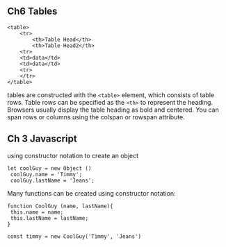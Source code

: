 ## Ch6 Tables

    <table>
        <tr>
            <th>Table Head</th>
            <th>Table Head2</th>
        <tr>
        <td>data</td>
        <td>data</td>
        <tr>
        </tr>    
    </table>

tables are constructed with the `<table>` element, which consists of table rows. Table rows can be specified as the `<th>` to represent the heading. Browsers usually display the table heading as bold and centered. You can span rows or columns using the colspan or rowspan attribute.

## Ch 3 Javascript

using constructor notation to create an object 

    let coolGuy = new Object ()
     coolGuy.name = 'Timmy';
     coolGuy.lastName = 'Jeans';
 
 Many functions can be created using constructor notation:

    function CoolGuy (name, lastName){
     this.name = name;
     this.lastName = lastName;
    }

    const timmy = new CoolGuy('Timmy', 'Jeans')

